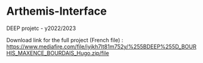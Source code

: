 # Arthemis-Interface
DEEP projetc - y2022/2023

Download link for the full project (French file) :
https://www.mediafire.com/file/iyjkh7lt81m752y/%255BDEEP%255D_BOURHIS_MAXENCE_BOURDAIS_Hugo.zip/file
